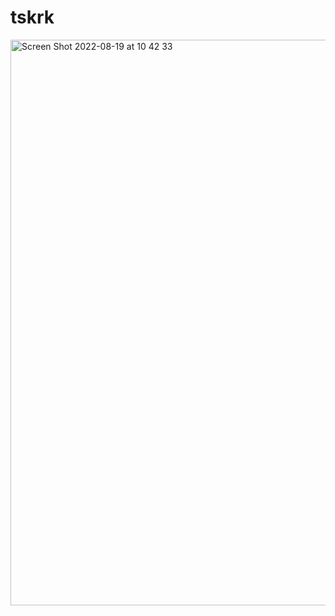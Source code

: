 # tskrk

<img width="905" alt="Screen Shot 2022-08-19 at 10 42 33" src="https://user-images.githubusercontent.com/62977699/185656592-f398ead1-f1ef-471f-893b-a16aaae1bb03.png">
